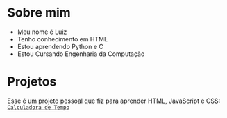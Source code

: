 # Sobre mim
- Meu nome é Luiz
- Tenho conhecimento em HTML
- Estou aprendendo Python e C
- Estou Cursando Engenharia da Computação

# Projetos
Esse é um projeto pessoal que fiz para aprender HTML, JavaScript e CSS: <br>
<a href="https://github.com/Dark13666/time-calc-v2">`Calculadora de Tempo`</a>
<!---
Dark13666/Dark13666 is a ✨ special ✨ repository because its `README.md` (this file) appears on your GitHub profile.
You can click the Preview link to take a look at your changes.
--->
